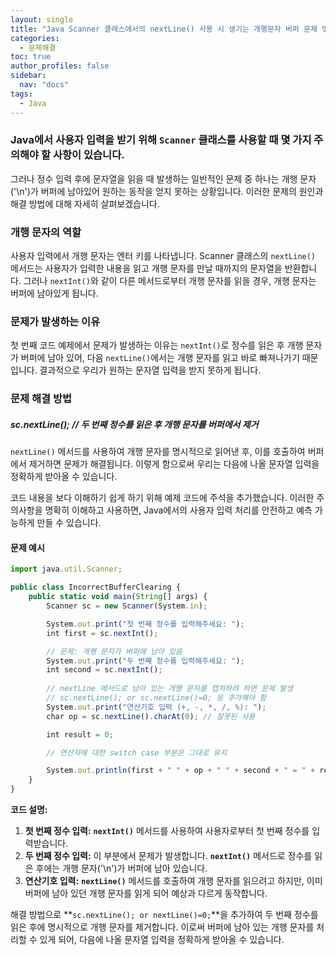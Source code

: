 ```yaml
---
layout: single
title: "Java Scanner 클래스에서의 nextLine() 사용 시 생기는 개행문자 버퍼 문제 및 해결 방법"
categories: 
  - 문제해결
toc: true
author_profiles: false
sidebar:
  nav: "docs"
tags:
  - Java
---
```


### Java에서 사용자 입력을 받기 위해 `Scanner` 클래스를 사용할 때 몇 가지 주의해야 할 사항이 있습니다.

그러나 정수 입력 후에 문자열을 읽을 때 발생하는 일반적인 문제 중 하나는 개행 문자('\n')가 버퍼에 남아있어 원하는 동작을 얻지 못하는 상황입니다. 이러한 문제의 원인과 해결 방법에 대해 자세히 살펴보겠습니다.

### 개행 문자의 역할

사용자 입력에서 개행 문자는 엔터 키를 나타냅니다. Scanner 클래스의 `nextLine()` 메서드는 사용자가 입력한 내용을 읽고 개행 문자를 만날 때까지의 문자열을 반환합니다. 그러나 `nextInt()`와 같이 다른 메서드로부터 개행 문자를 읽을 경우, 개행 문자는 버퍼에 남아있게 됩니다.

### 문제가 발생하는 이유

첫 번째 코드 예제에서 문제가 발생하는 이유는 `nextInt()`로 정수를 읽은 후 개행 문자가 버퍼에 남아 있어, 다음 `nextLine()`에서는 개행 문자를 읽고 바로 빠져나가기 때문입니다. 결과적으로 우리가 원하는 문자열 입력을 받지 못하게 됩니다.

### 문제 해결 방법

##### sc.nextLine();  // 두 번째 정수를 읽은 후 개행 문자를 버퍼에서 제거

`nextLine()` 메서드를 사용하여 개행 문자를 명시적으로 읽어낸 후, 이를 호출하여 버퍼에서 제거하면 문제가 해결됩니다. 이렇게 함으로써 우리는 다음에 나올 문자열 입력을 정확하게 받아올 수 있습니다.

코드 내용을 보다 이해하기 쉽게 하기 위해 예제 코드에 주석을 추가했습니다. 이러한 주의사항을 명확히 이해하고 사용하면, Java에서의 사용자 입력 처리를 안전하고 예측 가능하게 만들 수 있습니다.

#### 문제 예시
```jsx
import java.util.Scanner;

public class IncorrectBufferClearing {
    public static void main(String[] args) {
        Scanner sc = new Scanner(System.in);

        System.out.print("첫 번째 정수를 입력해주세요: ");
        int first = sc.nextInt();

        // 문제: 개행 문자가 버퍼에 남아 있음
        System.out.print("두 번째 정수를 입력해주세요: ");
        int second = sc.nextInt();
        
        // nextLine 메서드로 남아 있는 개행 문자를 캡처하려 하면 문제 발생
        // sc.nextLine(); or sc.nextLine()=0; 응 추가해야 함
        System.out.print("연산기호 입력 (+, -, *, /, %): ");
        char op = sc.nextLine().charAt(0); // 잘못된 사용

        int result = 0;

        // 연산자에 대한 switch case 부분은 그대로 유지

        System.out.println(first + " " + op + " " + second + " = " + result);
    }
}
```

**코드 설명:**

1. **첫 번째 정수 입력:** **`nextInt()`** 메서드를 사용하여 사용자로부터 첫 번째 정수를 입력받습니다.
2. **두 번째 정수 입력:** 이 부분에서 문제가 발생합니다. **`nextInt()`** 메서드로 정수를 읽은 후에는 개행 문자('\n')가 버퍼에 남아 있습니다.
3. **연산기호 입력:** **`nextLine()`** 메서드를 호출하여 개행 문자를 읽으려고 하지만, 이미 버퍼에 남아 있던 개행 문자를 읽게 되어 예상과 다르게 동작합니다.

해결 방법으로 **`sc.nextLine(); or nextLine()=0;`**을 추가하여 두 번째 정수를 읽은 후에 명시적으로 개행 문자를 제거합니다. 이로써 버퍼에 남아 있는 개행 문자를 처리할 수 있게 되어, 다음에 나올 문자열 입력을 정확하게 받아올 수 있습니다.